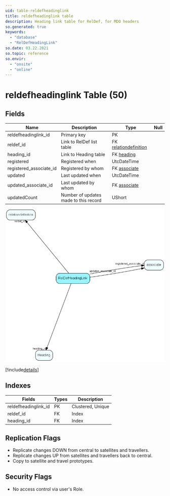 ```yaml
---
uid: table-reldefheadinglink
title: reldefheadinglink table
description: Heading link table for RelDef, for MDO headers
so.generated: true
keywords:
  - "database"
  - "RelDefHeadingLink"
so.date: 03.22.2021
so.topic: reference
so.envir:
  - "onsite"
  - "online"
---
```


# reldefheadinglink Table (50)

## Fields

| Name | Description | Type | Null |
|------|-------------|------|:----:|
|reldefheadinglink\_id|Primary key|PK| |
|reldef\_id|Link to RelDef list table|FK [relationdefinition](relationdefinition.md)| |
|heading\_id|Link to Heading table|FK [heading](heading.md)| |
|registered|Registered when|UtcDateTime| |
|registered\_associate\_id|Registered by whom|FK [associate](associate.md)| |
|updated|Last updated when|UtcDateTime| |
|updated\_associate\_id|Last updated by whom|FK [associate](associate.md)| |
|updatedCount|Number of updates made to this record|UShort| |


![RelDefHeadingLink table relationship diagram](./media/RelDefHeadingLink.png)

[!include[details](./includes/RelDefHeadingLink.md)]

## Indexes

| Fields | Types | Description |
|--------|-------|-------------|
|reldefheadinglink\_id |PK |Clustered, Unique |
|reldef\_id |FK |Index |
|heading\_id |FK |Index |

## Replication Flags

* Replicate changes DOWN from central to satellites and travellers.
* Replicate changes UP from satellites and travellers back to central.
* Copy to satellite and travel prototypes.

## Security Flags

* No access control via user's Role.

